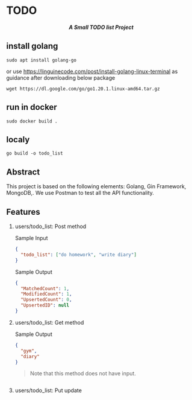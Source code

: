 # TODO

<p align="center"><b><i>
	A Small TODO list Project
</i></b></p>

## install golang
```
sudo apt install golang-go
```
or use https://linguinecode.com/post/install-golang-linux-terminal as guidance after downloading below package
```
wget https://dl.google.com/go/go1.20.1.linux-amd64.tar.gz
```


## run in docker
```
sudo docker build .
```

## localy
```
go build -o todo_list
```

## Abstract

This project is based on the following elements: Golang, Gin Framework, MongoDB,. We use Postman to test all the API functionality.

## Features

1. users/todo_list: Post method

    Sample Input

    ```JSON
    {
      "todo_list": ["do homework", "write diary"]
    }
    ```

    Sample Output

    ```JSON
    {
      "MatchedCount": 1,
      "ModifiedCount": 1,
      "UpsertedCount": 0,
      "UpsertedID": null
    }
    ```

2. users/todo_list: Get method

    Sample Output

    ```JSON
    {
      "gym",
      "diary"
    }
    ```

    > Note that this method does not have input.

    ```
3. users/todo_list: Put update
